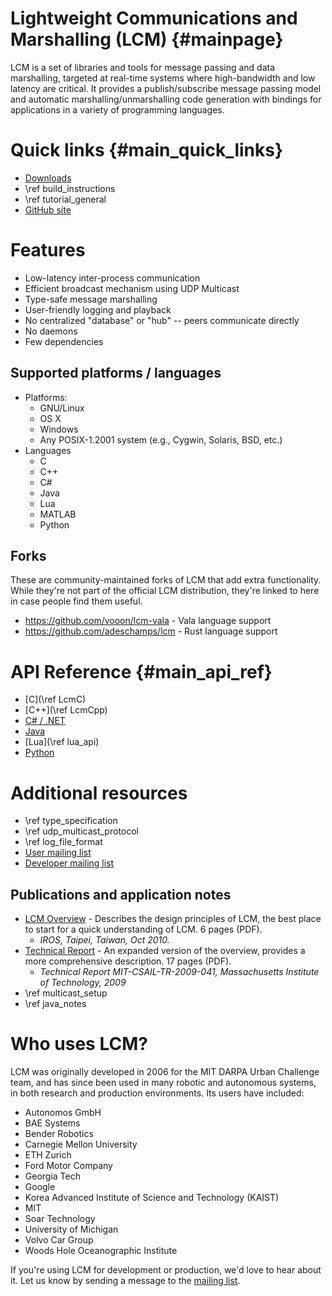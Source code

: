 Lightweight Communications and Marshalling (LCM) {#mainpage}
====

LCM is a set of libraries and tools for message passing and data marshalling,
targeted at real-time systems where high-bandwidth and low latency are
critical. It provides a publish/subscribe message passing model and automatic
marshalling/unmarshalling code generation with bindings for applications in a
variety of programming languages.

# Quick links {#main_quick_links}

 - [Downloads](https://github.com/lcm-proj/lcm/releases)
 - \ref build_instructions
 - \ref tutorial_general
 - [GitHub site](https://github.com/lcm-proj/lcm)

# Features

* Low-latency inter-process communication
* Efficient broadcast mechanism using UDP Multicast
* Type-safe message marshalling
* User-friendly logging and playback
* No centralized "database" or "hub" -- peers communicate directly
* No daemons
* Few dependencies

## Supported platforms / languages

* Platforms:
  * GNU/Linux
  * OS X
  * Windows
  * Any POSIX-1.2001 system (e.g., Cygwin, Solaris, BSD, etc.)
* Languages
  * C
  * C++
  * C#
  * Java
  * Lua
  * MATLAB
  * Python

## Forks

These are community-maintained forks of LCM that add extra functionality. While
they're not part of the official LCM distribution, they're linked to here in
case people find them useful.

 - https://github.com/vooon/lcm-vala - Vala language support
 - https://github.com/adeschamps/lcm - Rust language support

# API Reference {#main_api_ref}

 - [C](\ref LcmC)
 - [C++](\ref LcmCpp)
 - [C# / .NET](lcm-dotnet/index.html)
 - [Java](javadocs/index.html)
 - [Lua](\ref lua_api)
 - [Python](python/index.html)

# Additional resources

 - \ref type_specification
 - \ref udp_multicast_protocol
 - \ref log_file_format
 - [User mailing list](http://groups.google.com/group/lcm-users)
 - [Developer mailing list](http://groups.google.com/group/lcm-dev)

## Publications and application notes

 - [LCM Overview](http://people.csail.mit.edu/albert/pubs/2010-huang-olson-moore-lcm-iros.pdf) - Describes the design principles of LCM, the best place to start for a quick understanding of LCM.  6 pages (PDF).
   - _IROS, Taipei, Taiwan, Oct 2010._
 - [Technical Report](http://dspace.mit.edu/bitstream/handle/1721.1/46708/MIT-CSAIL-TR-2009-041.pdf) - An expanded version of the overview, provides a more comprehensive description.  17 pages (PDF).
    - _Technical Report MIT-CSAIL-TR-2009-041, Massachusetts Institute of Technology, 2009_
 - \ref multicast_setup
 - \ref java_notes

# Who uses LCM?

LCM was originally developed in 2006 for the MIT DARPA Urban Challenge team,
and has since been used in many robotic and autonomous systems, in both
research and production environments. Its users have included:

* Autonomos GmbH
* BAE Systems
* Bender Robotics
* Carnegie Mellon University
* ETH Zurich
* Ford Motor Company
* Georgia Tech
* Google
* Korea Advanced Institute of Science and Technology (KAIST)
* MIT
* Soar Technology
* University of Michigan
* Volvo Car Group
* Woods Hole Oceanographic Institute

If you're using LCM for development or production, we'd love to hear about it.  Let us know by sending a message to the [mailing list](http://groups.google.com/group/lcm-users).
